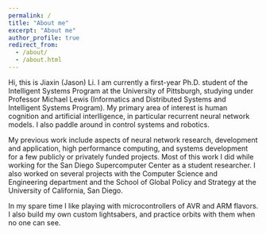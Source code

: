 ```yaml
---
permalink: /
title: "About me"
excerpt: "About me"
author_profile: true
redirect_from: 
  - /about/
  - /about.html
---
```


Hi, this is Jiaxin (Jason) Li. I am currently a first-year Ph.D. student of the Intelligent Systems Program at the University of Pittsburgh, studying under Professor Michael Lewis (Informatics and Distributed Systems and Intelligent Systems Program). My primary area of interest is human cognition and artificial interlligence, in particular recurrent neural network models. I also paddle around in control systems and robotics. 

My previous work include aspects of neural network research, development and application, high performance computing, and systems development for a few publicly or privately funded projects. Most of this work I did while working for the San Diego Supercomputer Center as a student researcher. I also worked on several projects with the Computer Science and Engineering department and the School of Global Policy and Strategy at the University of California, San Diego. 

In my spare time I like playing with microcontrollers of AVR and ARM flavors. I also build my own custom lightsabers, and practice orbits with them when no one can see.